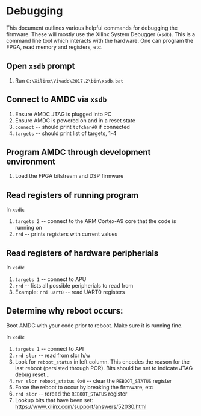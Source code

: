 # Debugging

This document outlines various helpful commands for debugging the firmware. These will mostly use the Xilinx System Debugger (`xsdb`).
This is a command line tool which interacts with the hardware. One can program the FPGA, read memory and registers, etc.

## Open `xsdb` prompt

1. Run `C:\Xilinx\Vivado\2017.2\bin\xsdb.bat`

## Connect to AMDC via `xsdb`

1. Ensure AMDC JTAG is plugged into PC
2. Ensure AMDC is powered on and in a reset state
3. `connect` -- should print `tcfchan#0` if connected
4. `targets` -- should print list of targets, 1-4

## Program AMDC through development environment

1. Load the FPGA bitstream and DSP firmware

## Read registers of running program

In `xsdb`:

1. `targets 2` -- connect to the ARM Cortex-A9 core that the code is running on
2. `rrd` -- prints registers with current values

## Read registers of hardware peripherials

In `xsdb`:

1. `targets 1` -- connect to APU
2. `rrd` -- lists all possible peripherials to read from
3. Example: `rrd uart0` -- read UART0 registers

## Determine why reboot occurs:

Boot AMDC with your code prior to reboot. Make sure it is running fine.

In `xsdb`:

1. `targets 1` -- connect to API
2. `rrd slcr` -- read from slcr h/w
3. Look for `reboot_status` in left column. This encodes the reason for the last reboot (persisted through POR). Bits should be set to indicate JTAG debug reset...
4. `rwr slcr reboot_status 0x0` -- clear the `REBOOT_STATUS` register
5. Force the reboot to occur by breaking the firmware, etc
6. `rrd slcr` -- reread the `REBOOT_STATUS` register
7. Lookup bits that have been set: https://www.xilinx.com/support/answers/52030.html
